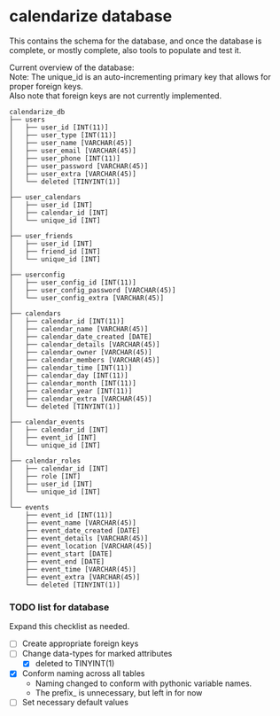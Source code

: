 # calendarize database
This contains the schema for the database, and once the database is complete, or mostly complete, 
also tools to populate and test it.

Current overview of the database:  
Note: The unique_id is an auto-incrementing primary key that allows for proper foreign keys.  
Also note that foreign keys are not currently implemented.

```
calendarize_db
├── users
│   ├── user_id [INT(11)]
│   ├── user_type [INT(11)]
│   ├── user_name [VARCHAR(45)]
│   ├── user_email [VARCHAR(45)]
│   ├── user_phone [INT(11)]
│   ├── user_password [VARCHAR(45)]
│   ├── user_extra [VARCHAR(45)]
│   └── deleted [TINYINT(1)]
│
├── user_calendars
│   ├── user_id [INT]
│   ├── calendar_id [INT]
│   └── unique_id [INT]
│
├── user_friends
│   ├── user_id [INT]
│   ├── friend_id [INT]
│   └── unique_id [INT]
│
├── userconfig
│   ├── user_config_id [INT(11)]
│   ├── user_config_password [VARCHAR(45)]
│   └── user_config_extra [VARCHAR(45)]
│
├── calendars
│   ├── calendar_id [INT(11)]
│   ├── calendar_name [VARCHAR(45)]
│   ├── calendar_date_created [DATE]
│   ├── calendar_details [VARCHAR(45)]
│   ├── calendar_owner [VARCHAR(45)]
│   ├── calendar_members [VARCHAR(45)]
│   ├── calendar_time [INT(11)]
│   ├── calendar_day [INT(11)]
│   ├── calendar_month [INT(11)]
│   ├── calendar_year [INT(11)]
│   ├── calendar_extra [VARCHAR(45)]
│   └── deleted [TINYINT(1)]
│
├── calendar_events
│   ├── calendar_id [INT]
│   ├── event_id [INT]
│   └── unique_id [INT]
│
├── calendar_roles
│   ├── calendar_id [INT]
│   ├── role [INT]
│   ├── user_id [INT]
│   └── unique_id [INT]
│
└── events
    ├── event_id [INT(11)]
    ├── event_name [VARCHAR(45)]
    ├── event_date_created [DATE]
    ├── event_details [VARCHAR(45)]
    ├── event_location [VARCHAR(45)]
    ├── event_start [DATE]
    ├── event_end [DATE]
    ├── event_time [VARCHAR(45)]
    ├── event_extra [VARCHAR(45)]
    └── deleted [TINYINT(1)]
```

### TODO list for database
Expand this checklist as needed.
- [ ] Create appropriate foreign keys
- [ ] Change data-types for marked attributes
    - [x] deleted to TINYINT(1)
- [x] Conform naming across all tables
    - Naming changed to conform with pythonic variable names.
    - The prefix_ is unnecessary, but left in for now
- [ ] Set necessary default values
